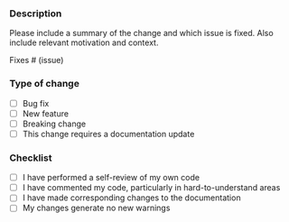 ### Description

Please include a summary of the change and which issue is fixed. Also include relevant motivation and context.

Fixes # (issue)

### Type of change

- [ ] Bug fix
- [ ] New feature
- [ ] Breaking change
- [ ] This change requires a documentation update

### Checklist

- [ ] I have performed a self-review of my own code
- [ ] I have commented my code, particularly in hard-to-understand areas
- [ ] I have made corresponding changes to the documentation
- [ ] My changes generate no new warnings
